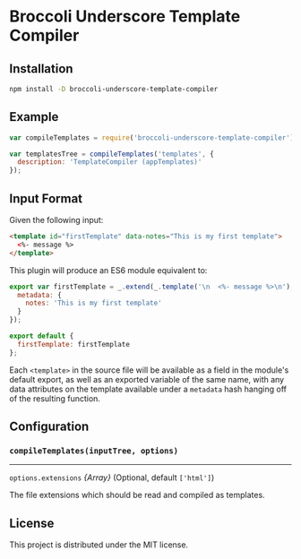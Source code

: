 # Broccoli Underscore Template Compiler

## Installation

```bash
npm install -D broccoli-underscore-template-compiler
```

## Example

```javascript
var compileTemplates = require('broccoli-underscore-template-compiler');

var templatesTree = compileTemplates('templates', {
  description: 'TemplateCompiler (appTemplates)'
});
```

## Input Format

Given the following input:

```html
<template id="firstTemplate" data-notes="This is my first template">
  <%- message %>
</template>
```

This plugin will produce an ES6 module equivalent to:

```javascript
export var firstTemplate = _.extend(_.template('\n  <%- message %>\n'), {
  metadata: {
    notes: 'This is my first template'
  }
});

export default {
  firstTemplate: firstTemplate
};
```

Each `<template>` in the source file will be available as a field in the module's
default export, as well as an exported variable of the same name, with any data
attributes on the template available under a `metadata` hash hanging off of the
resulting function.

## Configuration

### `compileTemplates(inputTree, options)`

---

`options.extensions` *{Array}* (Optional, default `['html']`)

The file extensions which should be read and compiled as templates.

## License

This project is distributed under the MIT license.
